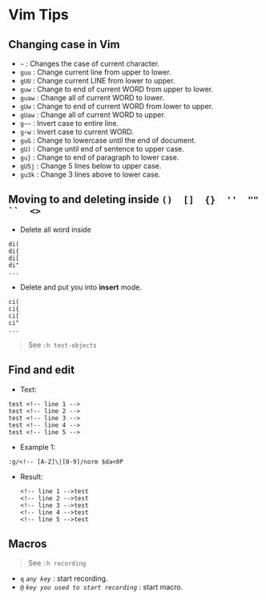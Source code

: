 # Vim Tips
## Changing case in Vim
- `~`    : Changes the case of current character.
- `guu`  : Change current line from upper to lower.
- `gUU`  : Change current LINE from lower to upper.
- `guw`  : Change to end of current WORD from upper to lower.
- `guaw` : Change all of current WORD to lower.
- `gUw`  : Change to end of current WORD from lower to upper.
- `gUaw` : Change all of current WORD to upper.
- `g~~`  : Invert case to entire line.
- `g~w`  : Invert case to current WORD.
- `guG`  : Change to lowercase until the end of document.
- `gU)`  : Change until end of sentence to upper case.
- `gu}`  : Change to end of paragraph to lower case.
- `gU5j` : Change 5 lines below to upper case.
- `gu3k` : Change 3 lines above to lower case.
## Moving to and deleting inside `()  []  {}  ''  ""  ``  <>`
- Delete all word inside
```
di(
di{
di[
di"
...
```
- Delete and put you into **insert** mode.
```
ci(
ci{
ci[
ci"
...
```
> See `:h text-objects`
## Find and edit
- Text:
```
test <!-- line 1 -->
test <!-- line 2 -->
test <!-- line 3 -->
test <!-- line 4 -->
test <!-- line 5 -->
```
- Example 1:
```
:g/<!-- [A-Z]\|[0-9]/norm $da<0P
```
  - Result:
    ```
    <!-- line 1 -->test 
    <!-- line 2 -->test 
    <!-- line 3 -->test 
    <!-- line 4 -->test 
    <!-- line 5 -->test 
    ```
## Macros
> See `:h recording`
- `q` *`any key`* : start recording.
- `@` *`key you used to start recording`* : start macro.
